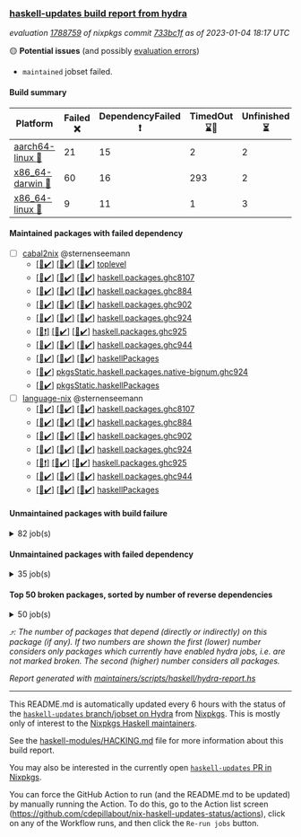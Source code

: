 ### [haskell-updates build report from hydra](https://hydra.nixos.org/jobset/nixpkgs/haskell-updates)
*evaluation [1788759](https://hydra.nixos.org/eval/1788759) of nixpkgs commit [733bc1f](https://github.com/NixOS/nixpkgs/commits/733bc1fb0a6868c8b0b2c0231e1ec6bef6671882) as of 2023-01-04 18:17 UTC*

:yellow_circle: **Potential issues** (and possibly [evaluation errors](https://hydra.nixos.org/jobset/nixpkgs/haskell-updates))
  * `maintained` jobset failed.

#### Build summary

 | Platform | Failed :x: | DependencyFailed :heavy_exclamation_mark: | TimedOut :hourglass::no_entry_sign: | Unfinished :hourglass_flowing_sand: | Success :heavy_check_mark: | 
 | --- | --- | --- | --- | --- | --- | 
 | [aarch64-linux :iphone:](https://hydra.nixos.org/eval/1788759?filter=.aarch64-linux) | 21 | 15 | 2 | 2 | 6426 | 
 | [x86_64-darwin :apple:](https://hydra.nixos.org/eval/1788759?filter=.x86_64-darwin) | 60 | 16 | 293 | 2 | 6037 | 
 | [x86_64-linux :penguin:](https://hydra.nixos.org/eval/1788759?filter=.x86_64-linux) | 9 | 11 | 1 | 3 | 6476 | 
#### Maintained packages with failed dependency
- [ ] [cabal2nix](https://hydra.nixos.org/eval/1788759?filter=cabal2nix) @sternenseemann
  - [[:iphone::heavy_check_mark:]](https://hydra.nixos.org/build/203920726) [[:apple::heavy_check_mark:]](https://hydra.nixos.org/build/203920696) [[:penguin::heavy_check_mark:]](https://hydra.nixos.org/build/203920728) [toplevel](https://hydra.nixos.org/eval/1788759?filter=cabal2nix)
  - [[:iphone::heavy_check_mark:]](https://hydra.nixos.org/build/203504638) [[:apple::heavy_check_mark:]](https://hydra.nixos.org/build/203504980) [[:penguin::heavy_check_mark:]](https://hydra.nixos.org/build/203511025) [haskell.packages.ghc8107](https://hydra.nixos.org/eval/1788759?filter=haskell.packages.ghc8107.cabal2nix)
  - [[:iphone::heavy_check_mark:]](https://hydra.nixos.org/build/203509354) [[:apple::heavy_check_mark:]](https://hydra.nixos.org/build/203511495) [[:penguin::heavy_check_mark:]](https://hydra.nixos.org/build/203510672) [haskell.packages.ghc884](https://hydra.nixos.org/eval/1788759?filter=haskell.packages.ghc884.cabal2nix)
  - [[:iphone::heavy_check_mark:]](https://hydra.nixos.org/build/203506325) [[:apple::heavy_check_mark:]](https://hydra.nixos.org/build/203510483) [[:penguin::heavy_check_mark:]](https://hydra.nixos.org/build/203508365) [haskell.packages.ghc902](https://hydra.nixos.org/eval/1788759?filter=haskell.packages.ghc902.cabal2nix)
  - [[:iphone::heavy_check_mark:]](https://hydra.nixos.org/build/203504489) [[:apple::heavy_check_mark:]](https://hydra.nixos.org/build/203507141) [[:penguin::heavy_check_mark:]](https://hydra.nixos.org/build/203505412) [haskell.packages.ghc924](https://hydra.nixos.org/eval/1788759?filter=haskell.packages.ghc924.cabal2nix)
  - [[:iphone::heavy_exclamation_mark:]](https://hydra.nixos.org/build/203510953) [[:apple::heavy_check_mark:]](https://hydra.nixos.org/build/203511763) [[:penguin::heavy_check_mark:]](https://hydra.nixos.org/build/203510382) [haskell.packages.ghc925](https://hydra.nixos.org/eval/1788759?filter=haskell.packages.ghc925.cabal2nix)
  - [[:iphone::heavy_check_mark:]](https://hydra.nixos.org/build/203510253) [[:apple::heavy_check_mark:]](https://hydra.nixos.org/build/203512752) [[:penguin::heavy_check_mark:]](https://hydra.nixos.org/build/203504499) [haskell.packages.ghc944](https://hydra.nixos.org/eval/1788759?filter=haskell.packages.ghc944.cabal2nix)
  - [[:iphone::heavy_check_mark:]](https://hydra.nixos.org/build/203507129) [[:apple::heavy_check_mark:]](https://hydra.nixos.org/build/203512208) [[:penguin::heavy_check_mark:]](https://hydra.nixos.org/build/203501196) [haskellPackages](https://hydra.nixos.org/eval/1788759?filter=haskellPackages.cabal2nix)
  -   [[:penguin::heavy_check_mark:]](https://hydra.nixos.org/build/203511228) [pkgsStatic.haskell.packages.native-bignum.ghc924](https://hydra.nixos.org/eval/1788759?filter=pkgsStatic.haskell.packages.native-bignum.ghc924.cabal2nix)
  -   [[:penguin::heavy_check_mark:]](https://hydra.nixos.org/build/203504916) [pkgsStatic.haskellPackages](https://hydra.nixos.org/eval/1788759?filter=pkgsStatic.haskellPackages.cabal2nix)
- [ ] [language-nix](https://hydra.nixos.org/eval/1788759?filter=language-nix) @sternenseemann
  - [[:iphone::heavy_check_mark:]](https://hydra.nixos.org/build/203509929) [[:apple::heavy_check_mark:]](https://hydra.nixos.org/build/203508820) [[:penguin::heavy_check_mark:]](https://hydra.nixos.org/build/203502085) [haskell.packages.ghc8107](https://hydra.nixos.org/eval/1788759?filter=haskell.packages.ghc8107.language-nix)
  - [[:iphone::heavy_check_mark:]](https://hydra.nixos.org/build/203503836) [[:apple::heavy_check_mark:]](https://hydra.nixos.org/build/203501600) [[:penguin::heavy_check_mark:]](https://hydra.nixos.org/build/203503620) [haskell.packages.ghc884](https://hydra.nixos.org/eval/1788759?filter=haskell.packages.ghc884.language-nix)
  - [[:iphone::heavy_check_mark:]](https://hydra.nixos.org/build/203505678) [[:apple::heavy_check_mark:]](https://hydra.nixos.org/build/203511565) [[:penguin::heavy_check_mark:]](https://hydra.nixos.org/build/203511597) [haskell.packages.ghc902](https://hydra.nixos.org/eval/1788759?filter=haskell.packages.ghc902.language-nix)
  - [[:iphone::heavy_check_mark:]](https://hydra.nixos.org/build/203509756) [[:apple::heavy_check_mark:]](https://hydra.nixos.org/build/203509099) [[:penguin::heavy_check_mark:]](https://hydra.nixos.org/build/203507434) [haskell.packages.ghc924](https://hydra.nixos.org/eval/1788759?filter=haskell.packages.ghc924.language-nix)
  - [[:iphone::heavy_exclamation_mark:]](https://hydra.nixos.org/build/203506142) [[:apple::heavy_check_mark:]](https://hydra.nixos.org/build/203510788) [[:penguin::heavy_check_mark:]](https://hydra.nixos.org/build/203507647) [haskell.packages.ghc925](https://hydra.nixos.org/eval/1788759?filter=haskell.packages.ghc925.language-nix)
  - [[:iphone::heavy_check_mark:]](https://hydra.nixos.org/build/203502860) [[:apple::heavy_check_mark:]](https://hydra.nixos.org/build/203511510) [[:penguin::heavy_check_mark:]](https://hydra.nixos.org/build/203507392) [haskell.packages.ghc944](https://hydra.nixos.org/eval/1788759?filter=haskell.packages.ghc944.language-nix)
  - [[:iphone::heavy_check_mark:]](https://hydra.nixos.org/build/203502650) [[:apple::heavy_check_mark:]](https://hydra.nixos.org/build/203505065) [[:penguin::heavy_check_mark:]](https://hydra.nixos.org/build/203509922) [haskellPackages](https://hydra.nixos.org/eval/1788759?filter=haskellPackages.language-nix)
#### Unmaintained packages with build failure
<details><summary>82 job(s) </summary>

- [ ] [[:iphone::heavy_check_mark:]](https://hydra.nixos.org/build/203512271) [[:apple::x:]](https://hydra.nixos.org/build/203509519) [[:penguin::x:]](https://hydra.nixos.org/build/203507925) [haskellPackages.openapi3](https://hydra.nixos.org/eval/1788759?filter=haskellPackages.openapi3)  :arrow_heading_up: 7 | 11
- [ ] [[:iphone::x:]](https://hydra.nixos.org/build/203512898) [[:apple::heavy_check_mark:]](https://hydra.nixos.org/build/203506397) [[:penguin::heavy_check_mark:]](https://hydra.nixos.org/build/203501055) [haskellPackages.hw-json-simd](https://hydra.nixos.org/eval/1788759?filter=haskellPackages.hw-json-simd)  :arrow_heading_up: 3 | 8
- [ ] [[:iphone::heavy_check_mark:]](https://hydra.nixos.org/build/203508474) [[:apple::heavy_check_mark:]](https://hydra.nixos.org/build/203506951) [[:penguin::x:]](https://hydra.nixos.org/build/203510112) [haskellPackages.fft](https://hydra.nixos.org/eval/1788759?filter=haskellPackages.fft)  :arrow_heading_up: 2 | 8
- [ ] [[:iphone::x:]](https://hydra.nixos.org/build/203504151) [[:apple::heavy_check_mark:]](https://hydra.nixos.org/build/203509684) [[:penguin::heavy_check_mark:]](https://hydra.nixos.org/build/203508490) [haskellPackages.hw-simd](https://hydra.nixos.org/eval/1788759?filter=haskellPackages.hw-simd)  :arrow_heading_up: 2 | 8
- [ ] [[:iphone::x:]](https://hydra.nixos.org/build/203508328) [[:apple::x:]](https://hydra.nixos.org/build/203502249) [[:penguin::heavy_check_mark:]](https://hydra.nixos.org/build/203509145) [haskellPackages.quic](https://hydra.nixos.org/eval/1788759?filter=haskellPackages.quic)  :arrow_heading_up: 2 | 2
- [ ] [[:iphone::x:]](https://hydra.nixos.org/build/202421573) [[:apple::heavy_check_mark:]](https://hydra.nixos.org/build/202418260) [[:penguin::heavy_check_mark:]](https://hydra.nixos.org/build/202425856) [haskellPackages.Crypto](https://hydra.nixos.org/eval/1788759?filter=haskellPackages.Crypto)  :arrow_heading_up: 1 | 22
- [ ] [[:iphone::heavy_check_mark:]](https://hydra.nixos.org/build/203512336) [[:apple::x:]](https://hydra.nixos.org/build/203501945) [[:penguin::heavy_check_mark:]](https://hydra.nixos.org/build/203502818) [haskellPackages.thyme](https://hydra.nixos.org/eval/1788759?filter=haskellPackages.thyme)  :arrow_heading_up: 1 | 15
- [ ] [[:iphone::heavy_check_mark:]](https://hydra.nixos.org/build/203626672) [[:apple::x:]](https://hydra.nixos.org/build/203626684) [[:penguin::heavy_check_mark:]](https://hydra.nixos.org/build/203626681) [haskellPackages.inline-r](https://hydra.nixos.org/eval/1788759?filter=haskellPackages.inline-r)  :arrow_heading_up: 1 | 4
- [ ] [[:iphone::x:]](https://hydra.nixos.org/build/202422717) [[:apple::heavy_check_mark:]](https://hydra.nixos.org/build/202426386) [[:penguin::heavy_check_mark:]](https://hydra.nixos.org/build/202428144) [haskellPackages.long-double](https://hydra.nixos.org/eval/1788759?filter=haskellPackages.long-double)  :arrow_heading_up: 1 | 2
- [ ] [[:iphone::heavy_check_mark:]](https://hydra.nixos.org/build/203511538) [[:apple::x:]](https://hydra.nixos.org/build/203504622) [[:penguin::heavy_check_mark:]](https://hydra.nixos.org/build/203506040) [haskellPackages.posix-socket](https://hydra.nixos.org/eval/1788759?filter=haskellPackages.posix-socket)  :arrow_heading_up: 1 | 2
- [ ] [[:iphone::heavy_check_mark:]](https://hydra.nixos.org/build/203504917) [[:apple::x:]](https://hydra.nixos.org/build/203507362) [[:penguin::heavy_check_mark:]](https://hydra.nixos.org/build/203511226) [haskellPackages.gi-gdkx11](https://hydra.nixos.org/eval/1788759?filter=haskellPackages.gi-gdkx11)  :arrow_heading_up: 1 | 1
- [ ] [[:iphone::x:]](https://hydra.nixos.org/build/202417930) [[:apple::heavy_check_mark:]](https://hydra.nixos.org/build/202430377) [[:penguin::heavy_check_mark:]](https://hydra.nixos.org/build/202419841) [haskellPackages.nlopt-haskell](https://hydra.nixos.org/eval/1788759?filter=haskellPackages.nlopt-haskell)  :arrow_heading_up: 1 | 1
- [ ] [[:iphone::heavy_check_mark:]](https://hydra.nixos.org/build/202428372) [[:apple::x:]](https://hydra.nixos.org/build/202423142) [[:penguin::heavy_check_mark:]](https://hydra.nixos.org/build/202421039) [haskellPackages.openal-ffi](https://hydra.nixos.org/eval/1788759?filter=haskellPackages.openal-ffi)  :arrow_heading_up: 1 | 1
- [ ] [[:iphone::x:]](https://hydra.nixos.org/build/203508846) [[:apple::heavy_check_mark:]](https://hydra.nixos.org/build/203507185) [[:penguin::x:]](https://hydra.nixos.org/build/203508489) [haskellPackages.stm-queue](https://hydra.nixos.org/eval/1788759?filter=haskellPackages.stm-queue)  :arrow_heading_up: 1 | 1
- [ ] [[:iphone::x:]](https://hydra.nixos.org/build/203500850) [[:apple::x:]](https://hydra.nixos.org/build/203511578) [[:penguin::heavy_check_mark:]](https://hydra.nixos.org/build/203507291) [haskellPackages.swisstable](https://hydra.nixos.org/eval/1788759?filter=haskellPackages.swisstable)  :arrow_heading_up: 1 | 1
- [ ] [[:iphone::x:]](https://hydra.nixos.org/build/203505551) [[:apple::heavy_check_mark:]](https://hydra.nixos.org/build/203501866) [[:penguin::x:]](https://hydra.nixos.org/build/203501056) [haskellPackages.unliftio-messagebox](https://hydra.nixos.org/eval/1788759?filter=haskellPackages.unliftio-messagebox)  :arrow_heading_up: 1 | 1
- [ ] [[:iphone::x:]](https://hydra.nixos.org/build/202427092) [[:apple::heavy_check_mark:]](https://hydra.nixos.org/build/202433526) [[:penguin::heavy_check_mark:]](https://hydra.nixos.org/build/202428264) [haskellPackages.freetype2](https://hydra.nixos.org/eval/1788759?filter=haskellPackages.freetype2)  :arrow_heading_up: 0 | 9
- [ ] [[:iphone::heavy_check_mark:]](https://hydra.nixos.org/build/203510435) [[:apple::x:]](https://hydra.nixos.org/build/203506652) [[:penguin::heavy_check_mark:]](https://hydra.nixos.org/build/203512693) [haskellPackages.pipes-zlib](https://hydra.nixos.org/eval/1788759?filter=haskellPackages.pipes-zlib)  :arrow_heading_up: 0 | 5
- [ ] [[:iphone::heavy_check_mark:]](https://hydra.nixos.org/build/202423908) [[:apple::x:]](https://hydra.nixos.org/build/202435790) [[:penguin::heavy_check_mark:]](https://hydra.nixos.org/build/202417988) [haskellPackages.hmidi](https://hydra.nixos.org/eval/1788759?filter=haskellPackages.hmidi)  :arrow_heading_up: 0 | 4
- [ ] [[:iphone::x:]](https://hydra.nixos.org/build/202435088) [[:apple::heavy_check_mark:]](https://hydra.nixos.org/build/202430782) [[:penguin::heavy_check_mark:]](https://hydra.nixos.org/build/202426261) [haskellPackages.picosat](https://hydra.nixos.org/eval/1788759?filter=haskellPackages.picosat)  :arrow_heading_up: 0 | 3
- [ ] [[:iphone::heavy_check_mark:]](https://hydra.nixos.org/build/202425185) [[:apple::x:]](https://hydra.nixos.org/build/203194258) [[:penguin::heavy_check_mark:]](https://hydra.nixos.org/build/202428882) [haskellPackages.SDL-mixer](https://hydra.nixos.org/eval/1788759?filter=haskellPackages.SDL-mixer)  :arrow_heading_up: 0 | 2
- [ ] [[:iphone::heavy_check_mark:]](https://hydra.nixos.org/build/202431795) [[:apple::x:]](https://hydra.nixos.org/build/202416334) [[:penguin::heavy_check_mark:]](https://hydra.nixos.org/build/202434942) [haskellPackages.hamid](https://hydra.nixos.org/eval/1788759?filter=haskellPackages.hamid)  :arrow_heading_up: 0 | 1
- [ ] [[:iphone::heavy_check_mark:]](https://hydra.nixos.org/build/203505170) [[:apple::x:]](https://hydra.nixos.org/build/203511104) [[:penguin::heavy_check_mark:]](https://hydra.nixos.org/build/203503505) [haskellPackages.hmatrix-morpheus](https://hydra.nixos.org/eval/1788759?filter=haskellPackages.hmatrix-morpheus)  :arrow_heading_up: 0 | 1
- [ ] [[:iphone::heavy_check_mark:]](https://hydra.nixos.org/build/202427340) [[:apple::x:]](https://hydra.nixos.org/build/202430442) [[:penguin::heavy_check_mark:]](https://hydra.nixos.org/build/202419088) [haskellPackages.huckleberry](https://hydra.nixos.org/eval/1788759?filter=haskellPackages.huckleberry)  :arrow_heading_up: 0 | 1
- [ ] [[:iphone::heavy_check_mark:]](https://hydra.nixos.org/build/202423886) [[:apple::x:]](https://hydra.nixos.org/build/202425806) [[:penguin::heavy_check_mark:]](https://hydra.nixos.org/build/202433480) [haskellPackages.select](https://hydra.nixos.org/eval/1788759?filter=haskellPackages.select)  :arrow_heading_up: 0 | 1
- [ ] [[:iphone::heavy_check_mark:]](https://hydra.nixos.org/build/203502062) [[:apple::x:]](https://hydra.nixos.org/build/203508618) [[:penguin::heavy_check_mark:]](https://hydra.nixos.org/build/203511126) [haskellPackages.simple-vec3](https://hydra.nixos.org/eval/1788759?filter=haskellPackages.simple-vec3)  :arrow_heading_up: 0 | 1
- [ ] [[:iphone::heavy_check_mark:]](https://hydra.nixos.org/build/203505734) [[:apple::x:]](https://hydra.nixos.org/build/203501142) [[:penguin::heavy_check_mark:]](https://hydra.nixos.org/build/203508546) [haskellPackages.sysinfo](https://hydra.nixos.org/eval/1788759?filter=haskellPackages.sysinfo)  :arrow_heading_up: 0 | 1
- [ ] [[:iphone::heavy_check_mark:]](https://hydra.nixos.org/build/203510531) [[:apple::x:]](https://hydra.nixos.org/build/203503861) [[:penguin::heavy_check_mark:]](https://hydra.nixos.org/build/203501769) [haskellPackages.FractalArt](https://hydra.nixos.org/eval/1788759?filter=haskellPackages.FractalArt) 
- [ ] [[:iphone::x:]](https://hydra.nixos.org/build/202420797) [[:apple::heavy_check_mark:]](https://hydra.nixos.org/build/202436365) [[:penguin::heavy_check_mark:]](https://hydra.nixos.org/build/202427200) [haskellPackages.HsASA](https://hydra.nixos.org/eval/1788759?filter=haskellPackages.HsASA) 
- [ ] [[:iphone::x:]](https://hydra.nixos.org/build/203512381) [[:apple::x:]](https://hydra.nixos.org/build/203506195) [[:penguin::x:]](https://hydra.nixos.org/build/203509038) [haskellPackages.OGDF](https://hydra.nixos.org/eval/1788759?filter=haskellPackages.OGDF) 
- [ ] [[:iphone::heavy_check_mark:]](https://hydra.nixos.org/build/202435395) [[:apple::x:]](https://hydra.nixos.org/build/202417422) [[:penguin::heavy_check_mark:]](https://hydra.nixos.org/build/202430954) [haskellPackages.al](https://hydra.nixos.org/eval/1788759?filter=haskellPackages.al) 
- [ ] [[:iphone::heavy_check_mark:]](https://hydra.nixos.org/build/203503717) [[:apple::x:]](https://hydra.nixos.org/build/203509434) [[:penguin::heavy_check_mark:]](https://hydra.nixos.org/build/203509306) [haskellPackages.env-extra](https://hydra.nixos.org/eval/1788759?filter=haskellPackages.env-extra) 
- [ ] [[:iphone::heavy_check_mark:]](https://hydra.nixos.org/build/203510575) [[:apple::x:]](https://hydra.nixos.org/build/203501166) [[:penguin::heavy_check_mark:]](https://hydra.nixos.org/build/203507602) [haskellPackages.epub-tools](https://hydra.nixos.org/eval/1788759?filter=haskellPackages.epub-tools) 
- [ ] [[:iphone::heavy_check_mark:]](https://hydra.nixos.org/build/203501527) [[:apple::x:]](https://hydra.nixos.org/build/203502009) [[:penguin::heavy_check_mark:]](https://hydra.nixos.org/build/203502432) [haskellPackages.fsnotify-conduit](https://hydra.nixos.org/eval/1788759?filter=haskellPackages.fsnotify-conduit) 
- [ ] [[:iphone::heavy_check_mark:]](https://hydra.nixos.org/build/202430271) [[:apple::x:]](https://hydra.nixos.org/build/202436430) [[:penguin::heavy_check_mark:]](https://hydra.nixos.org/build/202416704) [haskellPackages.fudgets](https://hydra.nixos.org/eval/1788759?filter=haskellPackages.fudgets) 
- [ ] [[:iphone::heavy_check_mark:]](https://hydra.nixos.org/build/203506624) [[:apple::x:]](https://hydra.nixos.org/build/203502781) [[:penguin::heavy_check_mark:]](https://hydra.nixos.org/build/203511783) [haskellPackages.gerrit](https://hydra.nixos.org/eval/1788759?filter=haskellPackages.gerrit) 
- [ ] [ghc-lib](https://hydra.nixos.org/eval/1788759?filter=ghc-lib) 
  - [[:iphone::heavy_check_mark:]](https://hydra.nixos.org/build/202415372) [[:apple::heavy_check_mark:]](https://hydra.nixos.org/build/202420620) [[:penguin::heavy_check_mark:]](https://hydra.nixos.org/build/202436058) [haskell.packages.ghc8107](https://hydra.nixos.org/eval/1788759?filter=haskell.packages.ghc8107.ghc-lib)
  - [[:iphone::x:]](https://hydra.nixos.org/build/202432716) [[:apple::x:]](https://hydra.nixos.org/build/202421851) [[:penguin::x:]](https://hydra.nixos.org/build/202432410) [haskell.packages.ghc884](https://hydra.nixos.org/eval/1788759?filter=haskell.packages.ghc884.ghc-lib)
  - [[:iphone::heavy_check_mark:]](https://hydra.nixos.org/build/202431629) [[:apple::heavy_check_mark:]](https://hydra.nixos.org/build/202430373) [[:penguin::heavy_check_mark:]](https://hydra.nixos.org/build/202433873) [haskell.packages.ghc902](https://hydra.nixos.org/eval/1788759?filter=haskell.packages.ghc902.ghc-lib)
  - [[:iphone::heavy_check_mark:]](https://hydra.nixos.org/build/202428546) [[:apple::heavy_check_mark:]](https://hydra.nixos.org/build/202428909) [[:penguin::heavy_check_mark:]](https://hydra.nixos.org/build/202428449) [haskell.packages.ghc924](https://hydra.nixos.org/eval/1788759?filter=haskell.packages.ghc924.ghc-lib)
  - [[:iphone::heavy_check_mark:]](https://hydra.nixos.org/build/202433874) [[:apple::heavy_check_mark:]](https://hydra.nixos.org/build/202434011) [[:penguin::heavy_check_mark:]](https://hydra.nixos.org/build/202429700) [haskell.packages.ghc925](https://hydra.nixos.org/eval/1788759?filter=haskell.packages.ghc925.ghc-lib)
  - [[:iphone::heavy_check_mark:]](https://hydra.nixos.org/build/203389427) [[:apple::heavy_check_mark:]](https://hydra.nixos.org/build/203389426) [[:penguin::heavy_check_mark:]](https://hydra.nixos.org/build/203389429) [haskell.packages.ghc944](https://hydra.nixos.org/eval/1788759?filter=haskell.packages.ghc944.ghc-lib)
  - [[:iphone::heavy_check_mark:]](https://hydra.nixos.org/build/202434897) [[:apple::heavy_check_mark:]](https://hydra.nixos.org/build/202423469) [[:penguin::heavy_check_mark:]](https://hydra.nixos.org/build/202431067) [haskellPackages](https://hydra.nixos.org/eval/1788759?filter=haskellPackages.ghc-lib)
- [ ] [[:apple::x:]](https://hydra.nixos.org/build/203509089) [haskellPackages.gi-gtkosxapplication](https://hydra.nixos.org/eval/1788759?filter=haskellPackages.gi-gtkosxapplication) 
- [ ] [[:iphone::x:]](https://hydra.nixos.org/build/203626686) [[:penguin::heavy_check_mark:]](https://hydra.nixos.org/build/203626642) [haskellPackages.gnome-keyring](https://hydra.nixos.org/eval/1788759?filter=haskellPackages.gnome-keyring) 
- [ ] [[:apple::x:]](https://hydra.nixos.org/build/203194244) [haskellPackages.gtk-mac-integration](https://hydra.nixos.org/eval/1788759?filter=haskellPackages.gtk-mac-integration) 
- [ ] [[:iphone::heavy_check_mark:]](https://hydra.nixos.org/build/203502282) [[:apple::x:]](https://hydra.nixos.org/build/202416749) [[:penguin::heavy_check_mark:]](https://hydra.nixos.org/build/203502415) [haskellPackages.gtk-traymanager](https://hydra.nixos.org/eval/1788759?filter=haskellPackages.gtk-traymanager) 
- [ ] [[:apple::x:]](https://hydra.nixos.org/build/202434306) [haskellPackages.gtk3-mac-integration](https://hydra.nixos.org/eval/1788759?filter=haskellPackages.gtk3-mac-integration) 
- [ ] [[:iphone::heavy_check_mark:]](https://hydra.nixos.org/build/203512576) [[:apple::x:]](https://hydra.nixos.org/build/203508788) [[:penguin::heavy_check_mark:]](https://hydra.nixos.org/build/203510541) [haskellPackages.highlight](https://hydra.nixos.org/eval/1788759?filter=haskellPackages.highlight) 
- [ ] [[:iphone::heavy_check_mark:]](https://hydra.nixos.org/build/203504263) [[:apple::x:]](https://hydra.nixos.org/build/203502394) [[:penguin::heavy_check_mark:]](https://hydra.nixos.org/build/203500823) [haskellPackages.hinotify-conduit](https://hydra.nixos.org/eval/1788759?filter=haskellPackages.hinotify-conduit) 
- [ ] [[:iphone::x:]](https://hydra.nixos.org/build/203504223) [[:apple::x:]](https://hydra.nixos.org/build/203505532) [[:penguin::x:]](https://hydra.nixos.org/build/203503189) [haskellPackages.hls-call-hierarchy-plugin](https://hydra.nixos.org/eval/1788759?filter=haskellPackages.hls-call-hierarchy-plugin) 
- [ ] [[:iphone::heavy_check_mark:]](https://hydra.nixos.org/build/202430380) [[:apple::x:]](https://hydra.nixos.org/build/202435742) [[:penguin::heavy_check_mark:]](https://hydra.nixos.org/build/202432776) [haskellPackages.hsshellscript](https://hydra.nixos.org/eval/1788759?filter=haskellPackages.hsshellscript) 
- [ ] [[:iphone::heavy_check_mark:]](https://hydra.nixos.org/build/202418023) [[:apple::x:]](https://hydra.nixos.org/build/202430436) [[:penguin::heavy_check_mark:]](https://hydra.nixos.org/build/202426581) [haskellPackages.hssourceinfo](https://hydra.nixos.org/eval/1788759?filter=haskellPackages.hssourceinfo) 
- [ ] [[:iphone::heavy_check_mark:]](https://hydra.nixos.org/build/203505227) [[:apple::x:]](https://hydra.nixos.org/build/203506099) [[:penguin::heavy_check_mark:]](https://hydra.nixos.org/build/203502314) [haskellPackages.hunspell-hs](https://hydra.nixos.org/eval/1788759?filter=haskellPackages.hunspell-hs) 
- [ ] [[:apple::x:]](https://hydra.nixos.org/build/203501053) [[:penguin::heavy_check_mark:]](https://hydra.nixos.org/build/203507800) [haskellPackages.inline-asm](https://hydra.nixos.org/eval/1788759?filter=haskellPackages.inline-asm) 
- [ ] [[:iphone::heavy_check_mark:]](https://hydra.nixos.org/build/203506577) [[:apple::x:]](https://hydra.nixos.org/build/203508553) [[:penguin::heavy_check_mark:]](https://hydra.nixos.org/build/203504651) [haskellPackages.interprocess](https://hydra.nixos.org/eval/1788759?filter=haskellPackages.interprocess) 
- [ ] [[:iphone::heavy_check_mark:]](https://hydra.nixos.org/build/203505836) [[:apple::x:]](https://hydra.nixos.org/build/203509523) [[:penguin::heavy_check_mark:]](https://hydra.nixos.org/build/203507126) [haskellPackages.ipcvar](https://hydra.nixos.org/eval/1788759?filter=haskellPackages.ipcvar) 
- [ ] [[:apple::x:]](https://hydra.nixos.org/build/202424556) [haskellPackages.kqueue](https://hydra.nixos.org/eval/1788759?filter=haskellPackages.kqueue) 
- [ ] [[:iphone::heavy_check_mark:]](https://hydra.nixos.org/build/202429811) [[:apple::x:]](https://hydra.nixos.org/build/202415593) [[:penguin::heavy_check_mark:]](https://hydra.nixos.org/build/202430903) [haskellPackages.linux-framebuffer](https://hydra.nixos.org/eval/1788759?filter=haskellPackages.linux-framebuffer) 
- [ ] [[:iphone::heavy_check_mark:]](https://hydra.nixos.org/build/203512669) [[:apple::x:]](https://hydra.nixos.org/build/203510102) [[:penguin::heavy_check_mark:]](https://hydra.nixos.org/build/203501502) [haskellPackages.mediawiki2latex](https://hydra.nixos.org/eval/1788759?filter=haskellPackages.mediawiki2latex) 
- [ ] [[:iphone::heavy_check_mark:]](https://hydra.nixos.org/build/202416216) [[:apple::x:]](https://hydra.nixos.org/build/202433801) [[:penguin::heavy_check_mark:]](https://hydra.nixos.org/build/202429864) [haskellPackages.memfd](https://hydra.nixos.org/eval/1788759?filter=haskellPackages.memfd) 
- [ ] [[:iphone::heavy_check_mark:]](https://hydra.nixos.org/build/203695845) [[:apple::x:]](https://hydra.nixos.org/build/203695837) [[:penguin::heavy_check_mark:]](https://hydra.nixos.org/build/203695871) [haskellPackages.nix-serve-ng](https://hydra.nixos.org/eval/1788759?filter=haskellPackages.nix-serve-ng) 
- [ ] [[:iphone::heavy_check_mark:]](https://hydra.nixos.org/build/203505044) [[:apple::x:]](https://hydra.nixos.org/build/203504108) [[:penguin::heavy_check_mark:]](https://hydra.nixos.org/build/203512510) [haskellPackages.persistent-pagination](https://hydra.nixos.org/eval/1788759?filter=haskellPackages.persistent-pagination) 
- [ ] [[:iphone::heavy_check_mark:]](https://hydra.nixos.org/build/203510813) [[:apple::x:]](https://hydra.nixos.org/build/203512536) [[:penguin::heavy_check_mark:]](https://hydra.nixos.org/build/203501050) [haskellPackages.phatsort](https://hydra.nixos.org/eval/1788759?filter=haskellPackages.phatsort) 
- [ ] [[:iphone::heavy_check_mark:]](https://hydra.nixos.org/build/203510536) [[:apple::x:]](https://hydra.nixos.org/build/203503461) [[:penguin::heavy_check_mark:]](https://hydra.nixos.org/build/203504455) [haskellPackages.ping-wrapper](https://hydra.nixos.org/eval/1788759?filter=haskellPackages.ping-wrapper) 
- [ ] [[:iphone::heavy_check_mark:]](https://hydra.nixos.org/build/203509982) [[:apple::x:]](https://hydra.nixos.org/build/203513028) [[:penguin::heavy_check_mark:]](https://hydra.nixos.org/build/203501314) [haskellPackages.posix-timer](https://hydra.nixos.org/eval/1788759?filter=haskellPackages.posix-timer) 
- [ ] [[:iphone::heavy_check_mark:]](https://hydra.nixos.org/build/203505195) [[:apple::x:]](https://hydra.nixos.org/build/203505651) [[:penguin::heavy_check_mark:]](https://hydra.nixos.org/build/203504186) [haskellPackages.powerqueue-distributed](https://hydra.nixos.org/eval/1788759?filter=haskellPackages.powerqueue-distributed) 
- [ ] [[:iphone::heavy_check_mark:]](https://hydra.nixos.org/build/203512909) [[:apple::x:]](https://hydra.nixos.org/build/203509486) [[:penguin::heavy_check_mark:]](https://hydra.nixos.org/build/203512861) [haskellPackages.procex](https://hydra.nixos.org/eval/1788759?filter=haskellPackages.procex) 
- [ ] [[:iphone::heavy_check_mark:]](https://hydra.nixos.org/build/203504459) [[:apple::x:]](https://hydra.nixos.org/build/203512730) [[:penguin::heavy_check_mark:]](https://hydra.nixos.org/build/203503468) [haskellPackages.pthread](https://hydra.nixos.org/eval/1788759?filter=haskellPackages.pthread) 
- [ ] [[:iphone::x:]](https://hydra.nixos.org/build/203504522) [[:apple::x:]](https://hydra.nixos.org/build/203511182) [[:penguin::x:]](https://hydra.nixos.org/build/203502074) [haskellPackages.quickcheck-monoid-subclasses](https://hydra.nixos.org/eval/1788759?filter=haskellPackages.quickcheck-monoid-subclasses) 
- [ ] [[:iphone::heavy_check_mark:]](https://hydra.nixos.org/build/203510264) [[:apple::x:]](https://hydra.nixos.org/build/203505068) [[:penguin::heavy_check_mark:]](https://hydra.nixos.org/build/203503882) [haskellPackages.sandwich-webdriver](https://hydra.nixos.org/eval/1788759?filter=haskellPackages.sandwich-webdriver) 
- [ ] [[:iphone::heavy_check_mark:]](https://hydra.nixos.org/build/202432097) [[:apple::x:]](https://hydra.nixos.org/build/202425944) [[:penguin::heavy_check_mark:]](https://hydra.nixos.org/build/202427952) [haskellPackages.shared-memory](https://hydra.nixos.org/eval/1788759?filter=haskellPackages.shared-memory) 
- [ ] [[:iphone::x:]](https://hydra.nixos.org/build/203505070) [[:apple::x:]](https://hydra.nixos.org/build/203504787) [[:penguin::x:]](https://hydra.nixos.org/build/203508635) [haskellPackages.snowchecked](https://hydra.nixos.org/eval/1788759?filter=haskellPackages.snowchecked) 
- [ ] [[:iphone::heavy_check_mark:]](https://hydra.nixos.org/build/203510243) [[:apple::x:]](https://hydra.nixos.org/build/203507250) [[:penguin::heavy_check_mark:]](https://hydra.nixos.org/build/203507475) [haskellPackages.tailfile-hinotify](https://hydra.nixos.org/eval/1788759?filter=haskellPackages.tailfile-hinotify) 
- [ ] [[:iphone::x:]](https://hydra.nixos.org/build/203502504) [[:apple::heavy_check_mark:]](https://hydra.nixos.org/build/203501830) [[:penguin::heavy_check_mark:]](https://hydra.nixos.org/build/203506715) [haskellPackages.the-snip](https://hydra.nixos.org/eval/1788759?filter=haskellPackages.the-snip) 
- [ ] [[:iphone::x:]](https://hydra.nixos.org/build/202424843) [[:apple::heavy_check_mark:]](https://hydra.nixos.org/build/202430364) [[:penguin::heavy_check_mark:]](https://hydra.nixos.org/build/202432968) [haskellPackages.wiringPi](https://hydra.nixos.org/eval/1788759?filter=haskellPackages.wiringPi) 
- [ ] [[:iphone::x:]](https://hydra.nixos.org/build/202424744) [[:apple::heavy_check_mark:]](https://hydra.nixos.org/build/202416582) [[:penguin::heavy_check_mark:]](https://hydra.nixos.org/build/202416260) [haskellPackages.x86-64bit](https://hydra.nixos.org/eval/1788759?filter=haskellPackages.x86-64bit) 
- [ ] [[:iphone::heavy_check_mark:]](https://hydra.nixos.org/build/202418227) [[:apple::x:]](https://hydra.nixos.org/build/202419197) [[:penguin::heavy_check_mark:]](https://hydra.nixos.org/build/202436039) [haskellPackages.xmonad-utils](https://hydra.nixos.org/eval/1788759?filter=haskellPackages.xmonad-utils) 
- [ ] [[:iphone::heavy_check_mark:]](https://hydra.nixos.org/build/202426690) [[:apple::x:]](https://hydra.nixos.org/build/202430057) [[:penguin::heavy_check_mark:]](https://hydra.nixos.org/build/202426520) [haskellPackages.yoga](https://hydra.nixos.org/eval/1788759?filter=haskellPackages.yoga) 
- [ ] [[:iphone::heavy_check_mark:]](https://hydra.nixos.org/build/202425259) [[:apple::x:]](https://hydra.nixos.org/build/202416959) [[:penguin::heavy_check_mark:]](https://hydra.nixos.org/build/202418284) [haskellPackages.zot](https://hydra.nixos.org/eval/1788759?filter=haskellPackages.zot) 
- [ ] [[:iphone::heavy_check_mark:]](https://hydra.nixos.org/build/202431702) [[:apple::x:]](https://hydra.nixos.org/build/202433071) [[:penguin::heavy_check_mark:]](https://hydra.nixos.org/build/202420076) [haskellPackages.zxcvbn-c](https://hydra.nixos.org/eval/1788759?filter=haskellPackages.zxcvbn-c) 
</details>

#### Unmaintained packages with failed dependency
<details><summary>35 job(s) </summary>

- [ ] [[:iphone::heavy_check_mark:]](https://hydra.nixos.org/build/203506546) [[:apple::heavy_exclamation_mark:]](https://hydra.nixos.org/build/203501958) [[:penguin::heavy_exclamation_mark:]](https://hydra.nixos.org/build/203503066) [haskellPackages.servant-openapi3](https://hydra.nixos.org/eval/1788759?filter=haskellPackages.servant-openapi3)  :arrow_heading_up: 3 | 3
- [ ] [[:iphone::heavy_exclamation_mark:]](https://hydra.nixos.org/build/203505129) [[:apple::heavy_check_mark:]](https://hydra.nixos.org/build/203512310) [[:penguin::heavy_check_mark:]](https://hydra.nixos.org/build/203506803) [haskellPackages.hw-json-standard-cursor](https://hydra.nixos.org/eval/1788759?filter=haskellPackages.hw-json-standard-cursor)  :arrow_heading_up: 1 | 6
- [ ] [[:iphone::heavy_exclamation_mark:]](https://hydra.nixos.org/build/203503887) [[:apple::heavy_check_mark:]](https://hydra.nixos.org/build/203507727) [[:penguin::heavy_check_mark:]](https://hydra.nixos.org/build/203505091) [haskellPackages.hw-json-simple-cursor](https://hydra.nixos.org/eval/1788759?filter=haskellPackages.hw-json-simple-cursor)  :arrow_heading_up: 1 | 4
- [ ] [[:iphone::heavy_exclamation_mark:]](https://hydra.nixos.org/build/203505964) [[:apple::heavy_exclamation_mark:]](https://hydra.nixos.org/build/203510704) [[:penguin::heavy_check_mark:]](https://hydra.nixos.org/build/203508664) [haskellPackages.http3](https://hydra.nixos.org/eval/1788759?filter=haskellPackages.http3)  :arrow_heading_up: 1 | 1
- [ ] [[:iphone::heavy_check_mark:]](https://hydra.nixos.org/build/203506587) [[:apple::heavy_exclamation_mark:]](https://hydra.nixos.org/build/203508156) [[:penguin::heavy_exclamation_mark:]](https://hydra.nixos.org/build/203502423) [haskellPackages.jordan-openapi](https://hydra.nixos.org/eval/1788759?filter=haskellPackages.jordan-openapi)  :arrow_heading_up: 1 | 1
- [ ] [[:iphone::heavy_check_mark:]](https://hydra.nixos.org/build/203502600) [[:apple::heavy_exclamation_mark:]](https://hydra.nixos.org/build/203509516) [[:penguin::heavy_exclamation_mark:]](https://hydra.nixos.org/build/203510877) [haskellPackages.servant-util](https://hydra.nixos.org/eval/1788759?filter=haskellPackages.servant-util)  :arrow_heading_up: 1 | 1
- [ ] [[:iphone::heavy_exclamation_mark:]](https://hydra.nixos.org/build/203507311) [[:apple::heavy_check_mark:]](https://hydra.nixos.org/build/203504733) [[:penguin::heavy_check_mark:]](https://hydra.nixos.org/build/203512759) [haskellPackages.hw-dsv](https://hydra.nixos.org/eval/1788759?filter=haskellPackages.hw-dsv)  :arrow_heading_up: 0 | 3
- [ ] [[:iphone::heavy_exclamation_mark:]](https://hydra.nixos.org/build/203501709) [[:apple::heavy_check_mark:]](https://hydra.nixos.org/build/203501913) [[:penguin::heavy_check_mark:]](https://hydra.nixos.org/build/203504547) [haskellPackages.hw-json](https://hydra.nixos.org/eval/1788759?filter=haskellPackages.hw-json)  :arrow_heading_up: 0 | 3
- [ ] [[:iphone::heavy_exclamation_mark:]](https://hydra.nixos.org/build/203510590) [[:apple::heavy_check_mark:]](https://hydra.nixos.org/build/203512567) [[:penguin::heavy_check_mark:]](https://hydra.nixos.org/build/203509561) [haskellPackages.hS3](https://hydra.nixos.org/eval/1788759?filter=haskellPackages.hS3)  :arrow_heading_up: 0 | 1
- [ ] [[:iphone::heavy_check_mark:]](https://hydra.nixos.org/build/203512106) [[:apple::heavy_exclamation_mark:]](https://hydra.nixos.org/build/203506643) [[:penguin::heavy_check_mark:]](https://hydra.nixos.org/build/203506260) [haskellPackages.network-dns](https://hydra.nixos.org/eval/1788759?filter=haskellPackages.network-dns)  :arrow_heading_up: 0 | 1
- [ ] [[:iphone::heavy_check_mark:]](https://hydra.nixos.org/build/203626676) [[:apple::heavy_exclamation_mark:]](https://hydra.nixos.org/build/203626648) [[:penguin::heavy_check_mark:]](https://hydra.nixos.org/build/203626629) [haskellPackages.H](https://hydra.nixos.org/eval/1788759?filter=haskellPackages.H) 
- [ ] [[:iphone::heavy_check_mark:]](https://hydra.nixos.org/build/203513090) [[:apple::heavy_check_mark:]](https://hydra.nixos.org/build/203507674) [[:penguin::heavy_exclamation_mark:]](https://hydra.nixos.org/build/203502248) [haskellPackages.JuicyPixels-scale-dct](https://hydra.nixos.org/eval/1788759?filter=haskellPackages.JuicyPixels-scale-dct) 
- [ ] [[:iphone::heavy_check_mark:]](https://hydra.nixos.org/build/203510597) [[:apple::heavy_exclamation_mark:]](https://hydra.nixos.org/build/203509975) [[:penguin::heavy_exclamation_mark:]](https://hydra.nixos.org/build/203501304) [haskellPackages.autodocodec-openapi3](https://hydra.nixos.org/eval/1788759?filter=haskellPackages.autodocodec-openapi3) 
- [ ] [cabal2nix-unstable](https://hydra.nixos.org/eval/1788759?filter=cabal2nix-unstable) 
  - [[:iphone::heavy_check_mark:]](https://hydra.nixos.org/build/203920732) [[:apple::heavy_check_mark:]](https://hydra.nixos.org/build/203920724) [[:penguin::heavy_check_mark:]](https://hydra.nixos.org/build/203920697) [haskell.packages.ghc8107](https://hydra.nixos.org/eval/1788759?filter=haskell.packages.ghc8107.cabal2nix-unstable)
  - [[:iphone::heavy_check_mark:]](https://hydra.nixos.org/build/203920675) [[:apple::heavy_check_mark:]](https://hydra.nixos.org/build/203920742) [[:penguin::heavy_check_mark:]](https://hydra.nixos.org/build/203920725) [haskell.packages.ghc884](https://hydra.nixos.org/eval/1788759?filter=haskell.packages.ghc884.cabal2nix-unstable)
  - [[:iphone::heavy_check_mark:]](https://hydra.nixos.org/build/203920741) [[:apple::hourglass::no_entry_sign:]](https://hydra.nixos.org/build/203920704) [[:penguin::heavy_check_mark:]](https://hydra.nixos.org/build/203920718) [haskell.packages.ghc902](https://hydra.nixos.org/eval/1788759?filter=haskell.packages.ghc902.cabal2nix-unstable)
  - [[:iphone::heavy_check_mark:]](https://hydra.nixos.org/build/203920717) [[:apple::heavy_check_mark:]](https://hydra.nixos.org/build/203920682) [[:penguin::heavy_check_mark:]](https://hydra.nixos.org/build/203920719) [haskell.packages.ghc924](https://hydra.nixos.org/eval/1788759?filter=haskell.packages.ghc924.cabal2nix-unstable)
  - [[:iphone::heavy_exclamation_mark:]](https://hydra.nixos.org/build/203920702) [[:apple::heavy_check_mark:]](https://hydra.nixos.org/build/203920710) [[:penguin::heavy_check_mark:]](https://hydra.nixos.org/build/203920706) [haskell.packages.ghc925](https://hydra.nixos.org/eval/1788759?filter=haskell.packages.ghc925.cabal2nix-unstable)
  - [[:iphone::heavy_check_mark:]](https://hydra.nixos.org/build/203920703) [[:apple::heavy_check_mark:]](https://hydra.nixos.org/build/203920743) [[:penguin::heavy_check_mark:]](https://hydra.nixos.org/build/203920713) [haskell.packages.ghc944](https://hydra.nixos.org/eval/1788759?filter=haskell.packages.ghc944.cabal2nix-unstable)
  - [[:iphone::heavy_check_mark:]](https://hydra.nixos.org/build/203920695) [[:apple::heavy_check_mark:]](https://hydra.nixos.org/build/203920735) [[:penguin::heavy_check_mark:]](https://hydra.nixos.org/build/203920740) [haskellPackages](https://hydra.nixos.org/eval/1788759?filter=haskellPackages.cabal2nix-unstable)
- [ ] [[:iphone::heavy_check_mark:]](https://hydra.nixos.org/build/203500987) [[:apple::heavy_exclamation_mark:]](https://hydra.nixos.org/build/203500827) [[:penguin::heavy_check_mark:]](https://hydra.nixos.org/build/203512205) [haskellPackages.fastparser](https://hydra.nixos.org/eval/1788759?filter=haskellPackages.fastparser) 
- [ ] [[:iphone::heavy_exclamation_mark:]](https://hydra.nixos.org/build/203508851) [[:apple::heavy_check_mark:]](https://hydra.nixos.org/build/203510481) [[:penguin::heavy_check_mark:]](https://hydra.nixos.org/build/203506726) [haskellPackages.hmatrix-nlopt](https://hydra.nixos.org/eval/1788759?filter=haskellPackages.hmatrix-nlopt) 
- [ ] [[:iphone::heavy_exclamation_mark:]](https://hydra.nixos.org/build/203512153) [[:apple::heavy_exclamation_mark:]](https://hydra.nixos.org/build/203502782) [[:penguin::heavy_check_mark:]](https://hydra.nixos.org/build/203511995) [haskellPackages.hs-swisstable-hashtables-class](https://hydra.nixos.org/eval/1788759?filter=haskellPackages.hs-swisstable-hashtables-class) 
- [ ] [[:iphone::heavy_check_mark:]](https://hydra.nixos.org/build/203626675) [[:apple::heavy_exclamation_mark:]](https://hydra.nixos.org/build/203626674) [[:penguin::heavy_check_mark:]](https://hydra.nixos.org/build/203626663) [haskellPackages.ihaskell-inline-r](https://hydra.nixos.org/eval/1788759?filter=haskellPackages.ihaskell-inline-r) 
- [ ] [[:iphone::heavy_check_mark:]](https://hydra.nixos.org/build/203509260) [[:apple::heavy_exclamation_mark:]](https://hydra.nixos.org/build/203504666) [[:penguin::heavy_check_mark:]](https://hydra.nixos.org/build/203502308) [haskellPackages.intricacy](https://hydra.nixos.org/eval/1788759?filter=haskellPackages.intricacy) 
- [ ] [[:iphone::heavy_check_mark:]](https://hydra.nixos.org/build/203503070) [[:apple::heavy_exclamation_mark:]](https://hydra.nixos.org/build/203505134) [[:penguin::heavy_exclamation_mark:]](https://hydra.nixos.org/build/203509329) [haskellPackages.jordan-servant-openapi](https://hydra.nixos.org/eval/1788759?filter=haskellPackages.jordan-servant-openapi) 
- [ ] [[:iphone::heavy_check_mark:]](https://hydra.nixos.org/build/203512635) [[:apple::heavy_check_mark:]](https://hydra.nixos.org/build/203505399) [[:penguin::heavy_exclamation_mark:]](https://hydra.nixos.org/build/203507515) [haskellPackages.repa-fftw](https://hydra.nixos.org/eval/1788759?filter=haskellPackages.repa-fftw) 
- [ ] [[:iphone::heavy_exclamation_mark:]](https://hydra.nixos.org/build/203503445) [[:apple::heavy_check_mark:]](https://hydra.nixos.org/build/203505663) [[:penguin::heavy_exclamation_mark:]](https://hydra.nixos.org/build/203510116) [haskellPackages.rio-process-pool](https://hydra.nixos.org/eval/1788759?filter=haskellPackages.rio-process-pool) 
- [ ] [[:iphone::heavy_exclamation_mark:]](https://hydra.nixos.org/build/203503884) [[:apple::heavy_check_mark:]](https://hydra.nixos.org/build/203511268) [[:penguin::heavy_check_mark:]](https://hydra.nixos.org/build/203508585) [haskellPackages.rounded-hw](https://hydra.nixos.org/eval/1788759?filter=haskellPackages.rounded-hw) 
- [ ] [[:iphone::heavy_check_mark:]](https://hydra.nixos.org/build/203506294) [[:apple::heavy_exclamation_mark:]](https://hydra.nixos.org/build/203501689) [[:penguin::heavy_exclamation_mark:]](https://hydra.nixos.org/build/203504652) [haskellPackages.servant-util-beam-pg](https://hydra.nixos.org/eval/1788759?filter=haskellPackages.servant-util-beam-pg) 
- [ ] [[:iphone::heavy_exclamation_mark:]](https://hydra.nixos.org/build/203510226) [[:apple::heavy_check_mark:]](https://hydra.nixos.org/build/203501040) [[:penguin::heavy_exclamation_mark:]](https://hydra.nixos.org/build/203512223) [haskellPackages.stm-actor](https://hydra.nixos.org/eval/1788759?filter=haskellPackages.stm-actor) 
- [ ] [[:iphone::heavy_exclamation_mark:]](https://hydra.nixos.org/build/203501634) [[:apple::heavy_exclamation_mark:]](https://hydra.nixos.org/build/203504833) [[:penguin::heavy_check_mark:]](https://hydra.nixos.org/build/203502943) [haskellPackages.warp-quic](https://hydra.nixos.org/eval/1788759?filter=haskellPackages.warp-quic) 
- [ ] [[:iphone::heavy_check_mark:]](https://hydra.nixos.org/build/203506963) [[:apple::heavy_exclamation_mark:]](https://hydra.nixos.org/build/203511431) [[:penguin::heavy_exclamation_mark:]](https://hydra.nixos.org/build/203503778) [haskellPackages.webgear-openapi](https://hydra.nixos.org/eval/1788759?filter=haskellPackages.webgear-openapi) 
- [ ] [[:iphone::heavy_check_mark:]](https://hydra.nixos.org/build/202421771) [[:apple::heavy_exclamation_mark:]](https://hydra.nixos.org/build/202420460) [[:penguin::heavy_check_mark:]](https://hydra.nixos.org/build/202420292) [haskellPackages.xbattbar](https://hydra.nixos.org/eval/1788759?filter=haskellPackages.xbattbar) 
</details>

#### Top 50 broken packages, sorted by number of reverse dependencies
<details><summary>50 job(s) </summary>

[amazonka-core](https://packdeps.haskellers.com/reverse/amazonka-core) :arrow_heading_up: 187  
[gogol-core](https://packdeps.haskellers.com/reverse/gogol-core) :arrow_heading_up: 184  
[haskell98](https://packdeps.haskellers.com/reverse/haskell98) :arrow_heading_up: 153  
[enumerator](https://packdeps.haskellers.com/reverse/enumerator) :arrow_heading_up: 56  
[th-desugar](https://packdeps.haskellers.com/reverse/th-desugar) :arrow_heading_up: 56  
[util](https://packdeps.haskellers.com/reverse/util) :arrow_heading_up: 49  
[derive](https://packdeps.haskellers.com/reverse/derive) :arrow_heading_up: 48  
[cgi](https://packdeps.haskellers.com/reverse/cgi) :arrow_heading_up: 46  
[amazonka](https://packdeps.haskellers.com/reverse/amazonka) :arrow_heading_up: 45  
[TypeCompose](https://packdeps.haskellers.com/reverse/TypeCompose) :arrow_heading_up: 44  
[accelerate](https://packdeps.haskellers.com/reverse/accelerate) :arrow_heading_up: 42  
[PrimitiveArray](https://packdeps.haskellers.com/reverse/PrimitiveArray) :arrow_heading_up: 35  
[rank1dynamic](https://packdeps.haskellers.com/reverse/rank1dynamic) :arrow_heading_up: 33  
[distributed-static](https://packdeps.haskellers.com/reverse/distributed-static) :arrow_heading_up: 31  
[distributed-process](https://packdeps.haskellers.com/reverse/distributed-process) :arrow_heading_up: 30  
[iteratee](https://packdeps.haskellers.com/reverse/iteratee) :arrow_heading_up: 29  
[storablevector](https://packdeps.haskellers.com/reverse/storablevector) :arrow_heading_up: 28  
[sydtest](https://packdeps.haskellers.com/reverse/sydtest) :arrow_heading_up: 26  
[crypto-numbers](https://packdeps.haskellers.com/reverse/crypto-numbers) :arrow_heading_up: 25  
[either-unwrap](https://packdeps.haskellers.com/reverse/either-unwrap) :arrow_heading_up: 25  
[crypto-pubkey](https://packdeps.haskellers.com/reverse/crypto-pubkey) :arrow_heading_up: 22  
[haskelldb](https://packdeps.haskellers.com/reverse/haskelldb) :arrow_heading_up: 22  
[wxdirect](https://packdeps.haskellers.com/reverse/wxdirect) :arrow_heading_up: 22  
[BiobaseTypes](https://packdeps.haskellers.com/reverse/BiobaseTypes) :arrow_heading_up: 21  
[alg](https://packdeps.haskellers.com/reverse/alg) :arrow_heading_up: 21  
[amazonka-s3](https://packdeps.haskellers.com/reverse/amazonka-s3) :arrow_heading_up: 21  
[mmsyn2](https://packdeps.haskellers.com/reverse/mmsyn2) :arrow_heading_up: 21  
[polysemy-resume](https://packdeps.haskellers.com/reverse/polysemy-resume) :arrow_heading_up: 21  
[wxc](https://packdeps.haskellers.com/reverse/wxc) :arrow_heading_up: 21  
[biocore](https://packdeps.haskellers.com/reverse/biocore) :arrow_heading_up: 20  
[bzlib](https://packdeps.haskellers.com/reverse/bzlib) :arrow_heading_up: 20  
[polysemy-conc](https://packdeps.haskellers.com/reverse/polysemy-conc) :arrow_heading_up: 20  
[wxcore](https://packdeps.haskellers.com/reverse/wxcore) :arrow_heading_up: 20  
[attoparsec-enumerator](https://packdeps.haskellers.com/reverse/attoparsec-enumerator) :arrow_heading_up: 19  
[bytestring-show](https://packdeps.haskellers.com/reverse/bytestring-show) :arrow_heading_up: 19  
[fay](https://packdeps.haskellers.com/reverse/fay) :arrow_heading_up: 19  
[wx](https://packdeps.haskellers.com/reverse/wx) :arrow_heading_up: 19  
[BiobaseENA](https://packdeps.haskellers.com/reverse/BiobaseENA) :arrow_heading_up: 18  
[asn1-data](https://packdeps.haskellers.com/reverse/asn1-data) :arrow_heading_up: 18  
[dbus-core](https://packdeps.haskellers.com/reverse/dbus-core) :arrow_heading_up: 18  
[gtksourceview2](https://packdeps.haskellers.com/reverse/gtksourceview2) :arrow_heading_up: 18  
[hsc3](https://packdeps.haskellers.com/reverse/hsc3) :arrow_heading_up: 18  
[polysemy-log](https://packdeps.haskellers.com/reverse/polysemy-log) :arrow_heading_up: 18  
[ukrainian-phonetics-basic](https://packdeps.haskellers.com/reverse/ukrainian-phonetics-basic) :arrow_heading_up: 18  
[BiobaseXNA](https://packdeps.haskellers.com/reverse/BiobaseXNA) :arrow_heading_up: 17  
[HGamer3D-Data](https://packdeps.haskellers.com/reverse/HGamer3D-Data) :arrow_heading_up: 17  
[certificate](https://packdeps.haskellers.com/reverse/certificate) :arrow_heading_up: 17  
[clash-prelude](https://packdeps.haskellers.com/reverse/clash-prelude) :arrow_heading_up: 17  
[clay](https://packdeps.haskellers.com/reverse/clay) :arrow_heading_up: 17  
[dbus-client](https://packdeps.haskellers.com/reverse/dbus-client) :arrow_heading_up: 17  
</details>


*:arrow_heading_up:: The number of packages that depend (directly or indirectly) on this package (if any). If two numbers are shown the first (lower) number considers only packages which currently have enabled hydra jobs, i.e. are not marked broken. The second (higher) number considers all packages.*

*Report generated with [maintainers/scripts/haskell/hydra-report.hs](https://github.com/NixOS/nixpkgs/blob/haskell-updates/maintainers/scripts/haskell/hydra-report.hs)*


----------------------------------------------------------------------

This README.md is automatically updated every 6 hours with the status of the
[`haskell-updates` branch/jobset on Hydra](https://hydra.nixos.org/jobset/nixpkgs/haskell-updates)
from [Nixpkgs](https://github.com/NixOS/nixpkgs).  This is mostly only of
interest to the [Nixpkgs Haskell maintainers](https://github.com/orgs/NixOS/teams/haskell).

See the
[haskell-modules/HACKING.md](https://github.com/NixOS/nixpkgs/blob/haskell-updates/pkgs/development/haskell-modules/HACKING.md)
file for more information about this build report.

You may also be interested in the currently open
[`haskell-updates` PR in Nixpkgs](https://github.com/nixos/nixpkgs/pulls?q=is%3Apr+is%3Aopen+head%3Ahaskell-updates).

You can force the GitHub Action to run (and the README.md to be updated) by
manually running the Action.  To do this, go to the Action list screen
(https://github.com/cdepillabout/nix-haskell-updates-status/actions),
click on any of the Workflow runs, and then click the `Re-run jobs` button.
